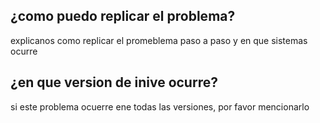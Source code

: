 ## ¿como puedo replicar el problema?
explicanos como replicar el promeblema paso a paso y en que sistemas ocurre
## ¿en que version de inive ocurre?
si este problema ocuerre ene todas las versiones, por favor mencionarlo
